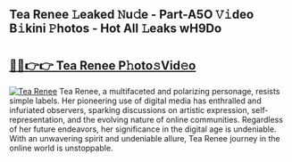 ## Tea Renee 𝙻eaked 𝙽u𝚍e - Part-A5O 𝚅𝚒deo B𝚒kini 𝙿hotos - Hot All 𝙻eaks wH9Do

# <h2><a href="http://ld15u4e.urlbe.top/?page=Tea+Renee">🔗🔗👉👉 Tea Renee P𝚑oto𝚜Vid𝚎o</a></h2>

[![Tea Renee](https://i.imgur.com/eBuTRDB.gif)](http://ld15u4e.urlbe.top/?page=Tea+Renee)
Tea Renee, a multifaceted and polarizing personage, resists simple labels. Her pioneering use of digital media has enthralled and infuriated observers, sparking discussions on artistic expression, self-representation, and the evolving nature of online communities. Regardless of her future endeavors, her significance in the digital age is undeniable. With an unwavering spirit and undeniable allure, Tea Renee journey in the online world is unstoppable.
